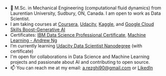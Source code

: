 - 👋 M.Sc. in Mechanical Engineering (computational fluid dynamics) from Laurentian University, Sudbury, ON, Canada. I am open to work as Data Scientist.
- I am taking courses at [Coursera](https://www.coursera.org/), [Udacity](https://www.udacity.com/), [Kaggle](https://www.kaggle.com/), and [Google Cloud Skills Boost-Generative AI](https://www.cloudskillsboost.google/paths/118) 
- Certificates: [IBM Data Science Professional Certificate](https://www.coursera.org/account/accomplishments/specialization/certificate/NFQEEVGF5H8T), [Machine Learning - Andrew Ng](https://www.coursera.org/account/accomplishments/verify/PFXPGTKP34RN)
- I’m currently learning [Udacity Data Scientist Nanodegree](https://www.udacity.com/course/data-scientist-nanodegree--nd025) (with certificate)
-  I'm open for collaborations in Data Science and Machine Learning projects and passionate about AI and contributing to open source.
- 📫 You can reach me at my email: a.rezghi90@gmail.com or [LikedIn](https://www.linkedin.com/in/ali-rezghi-1473a179/)

<!---
AliRezghi90/AliRezghi90 is a ✨ special ✨ repository because its `README.md` (this file) appears on your GitHub profile.
You can click the Preview link to take a look at your changes.
--->
